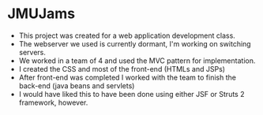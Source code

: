 JMUJams
=======

- This project was created for a web application development class.
- The webserver we used is currently dormant, I'm working on switching servers.
- We worked in a team of 4 and used the MVC pattern for implementation.
- I created the CSS and most of the front-end (HTMLs and JSPs)
- After front-end was completed I worked with the team to finish the back-end (java beans and servlets)
- I would have liked this to have been done using either JSF or Struts 2 framework, however. 

